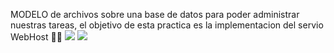MODELO de archivos sobre una base de datos para 
poder administrar nuestras tareas, el objetivo de 
esta practica es la implementacion del servio
WebHost 🧑‍💻
  <img src="https://img.shields.io/badge/PHP-777BB4?style=for-the-badge&logo=php&logoColor=white" />
    <img src="https://img.shields.io/badge/CSS3-1572B6?style=for-the-badge&logo=css3&logoColor=white" />